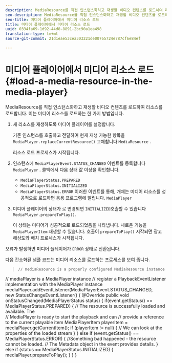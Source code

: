 ```yaml
---
description: MediaResource를 직접 인스턴스화하고 재생할 비디오 컨텐츠를 로드하여 리소스를 로드합니다. 이는 미디어 리소스를 로드하는 한 가지 방법입니다.
seo-description: MediaResource를 직접 인스턴스화하고 재생할 비디오 컨텐츠를 로드하여 리소스를 로드합니다. 이는 미디어 리소스를 로드하는 한 가지 방법입니다.
seo-title: 미디어 플레이어에서 미디어 리소스 로드
title: 미디어 플레이어에서 미디어 리소스 로드
uuid: 0334fa69-1d92-44d8-8891-2bc90a1ea498
translation-type: tm+mt
source-git-commit: 21d1eae53cea303221de00765724e787cf6e84ef

---
```



# 미디어 플레이어에서 미디어 리소스 로드 {#load-a-media-resource-in-the-media-player}

MediaResource를 직접 인스턴스화하고 재생할 비디오 컨텐츠를 로드하여 리소스를 로드합니다. 이는 미디어 리소스를 로드하는 한 가지 방법입니다.

1. 새 리소스를 재생하도록 미디어 플레이어를 설정합니다.

   기존 인스턴스를 호출하고 전달하여 현재 재생 가능한 항목을 `MediaPlayer.replaceCurrentResource()` 교체합니다 `MediaResource` .

   리소스 로드 프로세스가 시작됩니다.

1. 인스턴스에 `MediaPlayerEvent.STATUS_CHANGED` 이벤트를 등록합니다 `MediaPlayer` . 콜백에서 다음 상태 값 이상을 확인합니다.

   * `MediaPlayerStatus.PREPARED`
   * `MediaPlayerStatus.INITIALIZED`
   * `MediaPlayerStatus.ERROR`
   이러한 이벤트를 통해, 개체는 미디어 리소스를 성공적으로 로드하면 응용 프로그램에 알립니다. `MediaPlayer`
1. 미디어 플레이어의 상태가 로 변경되면 `INITIALIZED`호출할 수 있습니다 `MediaPlayer.prepareToPlay()`.

   이 상태는 미디어가 성공적으로 로드되었음을 나타냅니다. 새로운 기능을 `MediaPlayerItem` 재생할 수 있습니다. 호출이 `prepareToPlay()` 시작되면 광고 해상도와 배치 프로세스가 시작됩니다.

오류가 발생하면 미디어 플레이어가 `ERROR` 상태로 전환됩니다.

다음 간소화된 샘플 코드는 미디어 리소스를 로드하는 프로세스를 보여 줍니다.
>```java>
>// mediaResource is a properly configured MediaResource instance 
// mediaPlayer is a MediaPlayer instance 
// register a PlaybackEventListener implementation with the MediaPlayer instance 
mediaPlayer.addEventListener(MediaPlayerEvent.STATUS_CHANGED,  
 new StatusChangeEventListener() { 
   @Override 
   public void onStatusChanged(MediaPlayerStatus status) { 
       if(event.getStatus() == MediaPlayerStatus.PREPARED) { 
           // The resource is successfully loaded and available. The  
           // MediaPlayer is ready to start the playback and can 
           // provide a reference to the current playable item 
           MediaPlayerItem playerItem = mediaPlayer.getCurrentItem(); 
           if (playerItem != null) { 
               // We can look at the properties of the loaded stream 
           } 
       } 
       else if (event.getStatus() == MediaPlayerStatus.ERROR) { 
           //Something bad happened - the resource cannot be loaded. 
           // The Metadata object in the event provides details. 
       } 
       else if (status == MediaPlayerStatus.INITIALIZED) { 
           mediaPlayer.prepareToPlay(); 
       } 
   } 
} 
```
